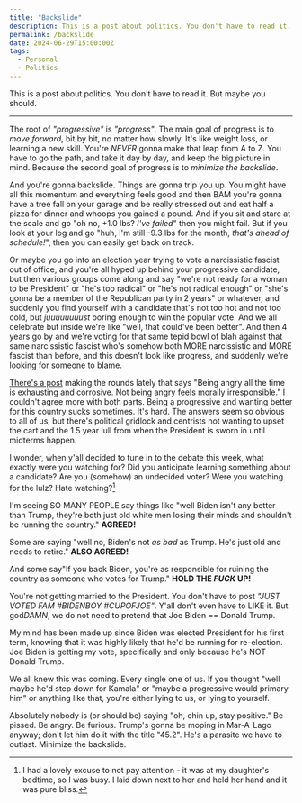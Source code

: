 ```yaml
---
title: "Backslide"
description: This is a post about politics. You don't have to read it. But maybe you should.
permalink: /backslide
date: 2024-06-29T15:00:00Z
tags: 
  - Personal
  - Politics
---
```


This is a post about politics. You don't have to read it. But maybe you should.

---

The root of *"progressive"* is *"progress"*. The main goal of progress is to *move forward*, bit by bit, no matter how slowly. It's like weight loss, or learning a new skill. You're *NEVER* gonna make that leap from A to Z. You have to go the path, and take it day by day, and keep the big picture in mind. Because the second goal of progress is to *minimize the backslide*.

And you're gonna backslide. Things are gonna trip you up. You might have all this momentum and everything feels good and then BAM you're gonna have a tree fall on your garage and be really stressed out and eat half a pizza for dinner and whoops you gained a pound. And if you sit and stare at the scale and go "oh no, +1.0 lbs? *I've failed*" then you might fail. But if you look at your log and go "huh, I'm still -9.3 lbs for the month, *that's ahead of schedule!*", then you can easily get back on track.

Or maybe you go into an election year trying to vote a narcissistic fascist out of office, and you're all hyped up behind your progressive candidate, but then various groups come along and say "we're not ready for a woman to be President" or "he's too radical" or "he's not radical enough" or "she's gonna be a member of the Republican party in 2 years" or whatever, and suddenly you find yourself with a candidate that's not too hot and not too cold, but *juuuuuuuust* boring enough to win the popular vote. And we all celebrate but inside we're like "well, that could've been better". And then 4 years go by and we're voting for that same tepid bowl of blah against that same narcissistic fascist who's somehow both MORE narcissistic and MORE fascist than before, and this doesn't look like progress, and suddenly we're looking for someone to blame.

[There's a post](https://twitter.com/TimGrierson/status/1008907610890702848) making the rounds lately that says "Being angry all the time is exhausting and corrosive. Not being angry feels morally irresponsible." I couldn't agree more with both parts. Being a progressive and wanting better for this country sucks sometimes. It's hard. The answers seem so obvious to all of us, but there's political gridlock and centrists not wanting to upset the cart and the 1.5 year lull from when the President is sworn in until midterms happen.

I wonder, when y'all decided to tune in to the debate this week, what exactly were you watching for? Did you anticipate learning something about a candidate? Are you (somehow) an undecided voter? Were you watching for the lulz? Hate watching?[^1]

[^1]: I had a lovely excuse to not pay attention - it was at my daughter's bedtime, so I was busy. I laid down next to her and held her hand and it was pure bliss.

I'm seeing SO MANY PEOPLE say things like "well Biden isn't any better than Trump, they're both just old white men losing their minds and shouldn't be running the country." **AGREED!**

Some are saying "well no, Biden's not *as bad* as Trump. He's just old and needs to retire." **ALSO AGREED!**

And some say"If you back Biden, you're as responsible for ruining the country as someone who votes for Trump." **HOLD THE *FUCK* UP!**

You're not getting married to the President. You don't have to post *"JUST VOTED FAM #BIDENBOY #CUPOFJOE"*. Y'all don't even have to LIKE it. But god*DAMN*, we do not need to pretend that Joe Biden == Donald Trump.

My mind has been made up since Biden was elected President for his first term, knowing that it was highly likely that he'd be running for re-election. Joe Biden is getting my vote, specifically and only because he's NOT Donald Trump.

We all knew this was coming. Every single one of us. If you thought "well maybe he'd step down for Kamala" or "maybe a progressive would primary him" or anything like that, you're either lying to us, or lying to yourself.

Absolutely nobody is (or should be) saying "oh, chin up, stay positive." Be pissed. Be angry. Be furious. Trump's gonna be moping in Mar-A-Lago anyway; don't let him do it with the title "45.2". He's a parasite we have to outlast. Minimize the backslide.
